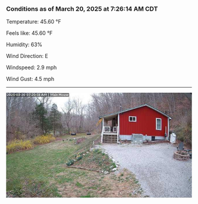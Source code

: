 ### Conditions as of March 20, 2025 at 7:26:14 AM CDT 

Temperature: 45.60 &deg;F

Feels like: 45.60 &deg;F

Humidity: 63%

Wind Direction: E

Windspeed: 2.9 mph

Wind Gust: 4.5 mph

---

<img src="./images/latest.jpeg"/>

